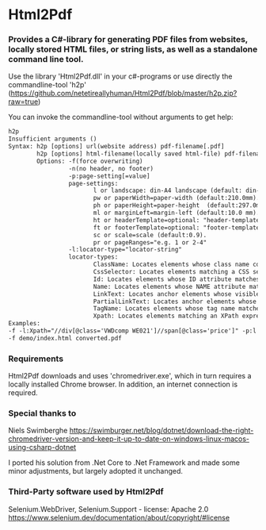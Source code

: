 # Html2Pdf
### Provides a C#-library for generating PDF files from websites, locally stored HTML files, or string lists, as well as a standalone command line tool.
Use the library 'Html2Pdf.dll' in your c#-programs
or use directly the commandline-tool 'h2p' (https://github.com/netetireallyhuman/Html2Pdf/blob/master/h2p.zip?raw=true)

You can invoke the commandline-tool without arguments to get help:
```html
h2p
Insufficient arguments ()
Syntax: h2p [options] url(website address) pdf-filename[.pdf]
        h2p [options] html-filename(locally saved html-file) pdf-filename[.pdf]
        Options: -f(force overwriting)
                 -n(no header, no footer)
                 -p:page-setting[=value]
                 page-settings:
                        l or landscape: din-A4 landscape (default: din-A4 portrait).
                        pw or paperWidth=paper-width (default:210.0mm).
                        ph or paperHeight=paper-height  (default:297.0mm).
                        ml or marginLeft=margin-left (default:10.0 mm).
                        ht or headerTemplate=optional: "header-template"
                        ft or footerTemplate=optional: "footer-template"
                        sc or scale=scale (default:0.9).
                        pr or pageRanges="e.g. 1 or 2-4"
                 -l:locator-type="locator-string"
                 locator-types:
                        ClassName: Locates elements whose class name contains the search value.
                        CssSelector: Locates elements matching a CSS selector.
                        Id: Locates elements whose ID attribute matches the search value.
                        Name: Locates elements whose NAME attribute matches the search value.
                        LinkText: Locates anchor elements whose visible text matches the search value.
                        PartialLinkText: Locates anchor elements whose visible text contains the search value.
                        TagName: Locates elements whose tag name matches the search value.
                        Xpath: Locates elements matching an XPath expression.
Examples:
-f -l:Xpath="//div[@class='VWDcomp WE021']//span[@class='price']" -p:l -p:sc=0.95 -p:ml=20 -p:pr="1-3" "https://www.tagesschau.de/wirtschaft/boersenkurse/basf-aktie-basf11/" basf
-f demo/index.html converted.pdf
```

### Requirements
Html2Pdf downloads and uses 'chromedriver.exe', which in turn requires a locally installed Chrome browser. In addition, an internet connection is required.

### Special thanks to
Niels Swimberghe
https://swimburger.net/blog/dotnet/download-the-right-chromedriver-version-and-keep-it-up-to-date-on-windows-linux-macos-using-csharp-dotnet

I ported his solution from .Net Core to .Net Framework and made some minor adjustments, but largely adopted it unchanged.

### Third-Party software used by Html2Pdf
Selenium.WebDriver, Selenium.Support - license: Apache 2.0
https://www.selenium.dev/documentation/about/copyright/#license
